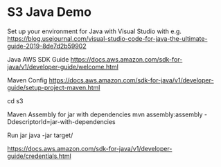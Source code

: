 # S3 Java Demo

Set up your environment for Java with Visual Studio with e.g. https://blog.usejournal.com/visual-studio-code-for-java-the-ultimate-guide-2019-8de7d2b59902

Java AWS SDK Guide
https://docs.aws.amazon.com/sdk-for-java/v1/developer-guide/welcome.html

Maven Config
https://docs.aws.amazon.com/sdk-for-java/v1/developer-guide/setup-project-maven.html

cd s3

Maven Assembly for jar with dependencies
mvn assembly:assembly -DdescriptorId=jar-with-dependencies

Run jar
java -jar target/

https://docs.aws.amazon.com/sdk-for-java/v1/developer-guide/credentials.html